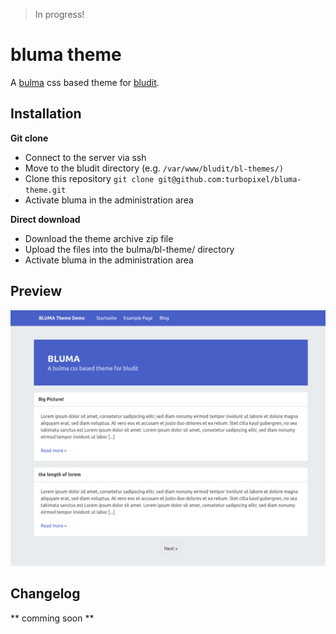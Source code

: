 > In progress!

# bluma theme

A [bulma](https://github.com/jgthms/bulma) css based theme for [bludit](https://github.com/bludit/bludit).

## Installation

**Git clone**

* Connect to the server via ssh
* Move to the bludit directory (e.g. `/var/www/bludit/bl-themes/)`
* Clone this repository `git clone git@github.com:turbopixel/bluma-theme.git`
* Activate bluma in the administration area

**Direct download**

* Download the theme archive zip file
* Upload the files into the bulma/bl-theme/ directory
* Activate bluma in the administration area

## Preview

![](https://raw.githubusercontent.com/turbopixel/bluma-theme/master/preview/bluma-theme-demo.png)

## Changelog

** comming soon **